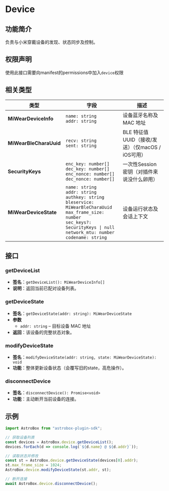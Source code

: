 # Device

## 功能简介
负责与小米穿戴设备的发现、状态同步及控制。

## 权限声明
使用此接口需要向manifest的permissions中加入`device`权限

## 相关类型
| 类型 | 字段 | 描述 |
| ---- | ---- | ---- |
| **MiWearDeviceInfo** | `name: string`<br />`addr: string` | 设备蓝牙名称及 MAC 地址 |
| **MiWearBleCharaUuid** | `recv: string`<br />`sent: string` | BLE 特征值 UUID（接收/发送）（仅macOS / iOS可用） |
| **SecurityKeys** | `enc_key: number[]`<br />`dec_key: number[]`<br />`enc_nonce: number[]`<br />`dec_nonce: number[]` | 一次性Session密钥（对插件来说没什么卵用） |
| **MiWearDeviceState** | `name: string`<br />`addr: string`<br />`authkey: string`<br />`bleservice: MiWearBleCharaUuid`<br />`max_frame_size: number`<br />`sec_keys?: SecurityKeys \| null`<br />`network_mtu: number`<br />`codename: string` | 设备运行状态及会话上下文 |

## 接口
### getDeviceList
- **签名**：`getDeviceList(): MiWearDeviceInfo[]`  
- **说明**：返回当前已配对设备列表。  

### getDeviceState
- **签名**：`getDeviceState(addr: string): MiWearDeviceState`  
- **参数**  
  - `addr: string` – 目标设备 MAC 地址  
- **返回**：该设备的完整状态对象。  

### modifyDeviceState
- **签名**：`modifyDeviceState(addr: string, state: MiWearDeviceState): void`  
- **功能**：整体更新设备状态（会覆写旧的state，高危操作）。  

### disconnectDevice
- **签名**：`disconnectDevice(): Promise<void>`  
- **功能**：主动断开当前设备的连接。  

## 示例
```typescript
import AstroBox from "astrobox-plugin-sdk";

// 获取设备列表
const devices = AstroBox.device.getDeviceList();
devices.forEach(d => console.log(`${d.name} @ ${d.addr}`));

// 读取状态并修改
const st = AstroBox.device.getDeviceState(devices[0].addr);
st.max_frame_size = 1024;
AstroBox.device.modifyDeviceState(st.addr, st);

// 断开连接
await AstroBox.device.disconnectDevice();
```